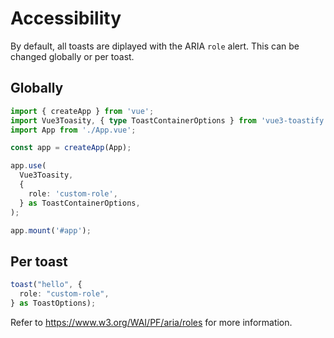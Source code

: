 # Accessibility

By default, all toasts are diplayed with the ARIA `role` alert. This can be changed globally or per toast.

## Globally

```ts
import { createApp } from 'vue';
import Vue3Toasity, { type ToastContainerOptions } from 'vue3-toastify';
import App from './App.vue';

const app = createApp(App);

app.use(
  Vue3Toasity,
  {
    role: 'custom-role',
  } as ToastContainerOptions,
);

app.mount('#app');

```

## Per toast

```ts
toast("hello", {
  role: "custom-role",
} as ToastOptions);
```

Refer to https://www.w3.org/WAI/PF/aria/roles for more information.
